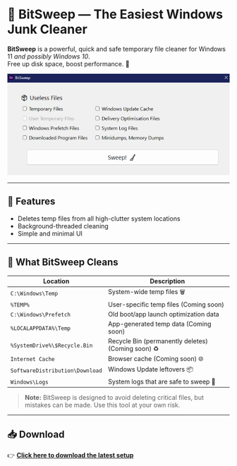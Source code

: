 # 🧹 BitSweep — The Easiest Windows Junk Cleaner

**BitSweep** is a powerful, quick and safe temporary file cleaner for Windows 11 *and possibly Windows 10*.  
Free up disk space, boost performance. 💨

![BitSweep UI Screenshot](https://github.com/Dan-Banfield/BitSweep/blob/master/Images/BitSweep%20UI.png?raw=true)

---

## 🚀 Features

- Deletes temp files from all high-clutter system locations
- Background-threaded cleaning
- Simple and minimal UI

---

## 🧼 What BitSweep Cleans

| Location                    | Description                                 |
|----------------------------|---------------------------------------------|
| `C:\Windows\Temp`          | System-wide temp files 🗑️                  |
| `%TEMP%`                   | User-specific temp files (Coming soon)      |
| `C:\Windows\Prefetch`      | Old boot/app launch optimization data       |
| `%LOCALAPPDATA%\Temp`      | App-generated temp data (Coming soon)       |
| `%SystemDrive%\$Recycle.Bin` | Recycle Bin (permanently deletes) (Coming soon) ♻️  |
| `Internet Cache`           | Browser cache (Coming soon) 🌐             |
| `SoftwareDistribution\Download` | Windows Update leftovers 📦           |
| `Windows\Logs`             | System logs that are safe to sweep 📝        |

> **Note:** BitSweep is designed to avoid deleting critical files, but mistakes can be made. Use this tool at your own risk.

---

## 📥 Download

👉 [**Click here to download the latest setup**](https://github.com/Dan-Banfield/BitSweep/releases/tag/Release)
